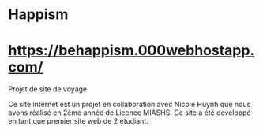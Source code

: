 # Happism 
# https://behappism.000webhostapp.com/
Projet de site de voyage 


Ce site internet est un projet en collaboration avec Nicole Huynh que nous avons réalisé en 2ème année de Licence MIASHS. 
Ce site a été developpé en tant que premier site web de 2 étudiant.
